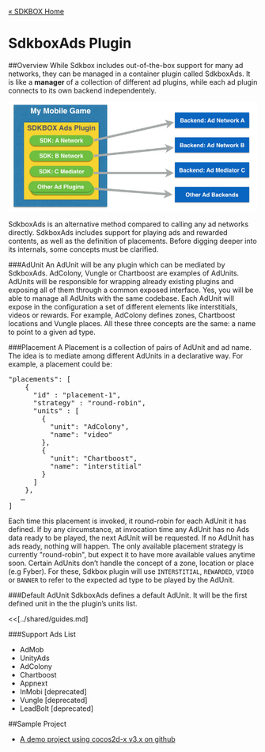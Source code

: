 [&#171; SDKBOX Home](http://sdkbox.com)

<h1>SdkboxAds Plugin</h1>

##Overview
While Sdkbox includes out-of-the-box support for many ad networks, they can be managed in a container plugin called SdkboxAds. It is like a __manager__ of a collection of different ad plugins, while each ad plugin connects to its own backend independentely.

![](../../imgs/sdkbox-ads-1.jpg?1)

SdkboxAds is an alternative method compared to calling any ad networks directly. SdkboxAds includes support for playing ads and rewarded contents, as well as the definition of placements. Before digging deeper into its internals, some concepts must be clarified.

###AdUnit
An AdUnit will be any plugin which can be mediated by SdkboxAds. AdColony, Vungle or Chartboost are examples of AdUnits.
AdUnits will be responsible for wrapping already existing plugins and exposing all of them through a common exposed interface. Yes, you will be able to manage all AdUnits with the same codebase.
Each AdUnit will expose in the configuration a set of different elements like interstitials, videos or rewards. For example, AdColony defines zones, Chartboost locations and Vungle places. All these three concepts are the same: a name to point to a given ad type.

###Placement
A Placement is a collection of pairs of AdUnit and ad name. The idea is to mediate among different AdUnits in a declarative way.
For example, a placement could be:

<pre>
"placements": [
    {
      "id" : "placement-1",
      "strategy" : "round-robin",
      "units" : [
        {
          "unit": "AdColony",
          "name": "video"
        },
        {
          "unit": "Chartboost",
          "name": "interstitial"
        }
      ]
    },
   …
]
</pre>

Each time this placement is invoked, it round-robin for each AdUnit it has defined. If by any circumstance, at invocation time any AdUnit has no Ads data ready to be played, the next AdUnit will be requested. If no AdUnit has ads ready, nothing will happen.
The only available placement strategy is currently "round-robin", but expect it to have more available values anytime soon.
Certain AdUnits don’t handle the concept of a zone, location or place (e.g Fyber). For these, Sdkbox plugin will use `INTERSTITIAL`, `REWARDED`, `VIDEO` or `BANNER` to refer to the expected ad type to be played by the AdUnit.

###Default AdUnit
SdkboxAds defines a default AdUnit. It will be the first defined unit in the the plugin’s units list.

<<[../shared/guides.md]

###Support Ads List

* AdMob
* UnityAds
* AdColony
* Chartboost
* Appnext
* InMobi [deprecated]
* Vungle [deprecated]
* LeadBolt [deprecated]

##Sample Project

* [A demo project using cocos2d-x v3.x on github](https://github.com/sdkbox/sdkbox-sample-sdkboxads)

